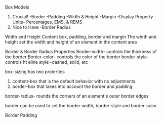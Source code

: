 Box Models

1. Crucial!
-Border
-Padding
-Width & Height
-Margin
-Display Property
-Units- Percentages, EMS, & REMS
2. Nice to Have
-Border Radius

Width and Height
Content box, padding, border and margin
The width and height set the width and height of an element in the content area

Border & Border Radius
Properties
Border-width- controls the thickness of the border
Border-color- controls the color of the border
border-style- controls ht eline style -dashed, solid, etc

box-sizing has two proterties
1. content-box that is the default behavior with no adjustments
2. border-box that takes into account the border and padding

border-radius- rounds the corners of an element's outer border edges

border can be used to set the border-width, border-style and border-color

Border Padding
